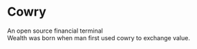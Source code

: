 # Cowry

An open source financial terminal <br/>
Wealth was born when man first used cowry to exchange value.

